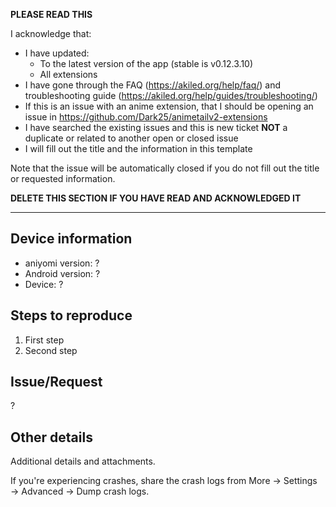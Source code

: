 **PLEASE READ THIS**

I acknowledge that:

- I have updated:
  - To the latest version of the app (stable is v0.12.3.10)
  - All extensions
- I have gone through the FAQ (https://akiled.org/help/faq/) and troubleshooting guide (https://akiled.org/help/guides/troubleshooting/)
- If this is an issue with an anime extension, that I should be opening an issue in https://github.com/Dark25/animetailv2-extensions
- I have searched the existing issues and this is new ticket **NOT** a duplicate or related to another open or closed issue
- I will fill out the title and the information in this template

Note that the issue will be automatically closed if you do not fill out the title or requested information.

**DELETE THIS SECTION IF YOU HAVE READ AND ACKNOWLEDGED IT**

---

## Device information
* aniyomi version: ?
* Android version: ?
* Device: ?

## Steps to reproduce
1. First step
2. Second step

## Issue/Request
?

## Other details
Additional details and attachments.

If you're experiencing crashes, share the crash logs from More → Settings → Advanced → Dump crash logs.
